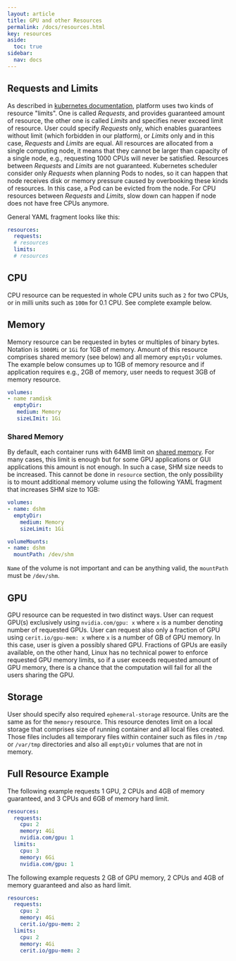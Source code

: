 ```yaml
---
layout: article
title: GPU and other Resources
permalink: /docs/resources.html
key: resources
aside:
  toc: true
sidebar:
  nav: docs
---
```

## Requests and Limits

As described in [kubernetes documentation](https://kubernetes.io/docs/concepts/configuration/manage-resources-containers/), platform uses two kinds of resource "limits". One is called *Requests*, and provides guaranteed amount of resource, the other one is called *Limits* and specifies never exceed limit of resource. User could specify *Requests* only, which enables guarantees without limit (which forbidden in our platform), or *Limits* only and in this case, *Requests* and *Limits* are equal. All resources are allocated from a single computing node, it means that they cannot be larger than capacity of a single node, e.g., requesting 1000 CPUs will never be satisfied. Resources between *Requests* and *Limits* are not guaranteed. Kubernetes scheduler consider only *Requests* when planning Pods to nodes, so it can happen that node receives disk or memory pressure caused by overbooking these kinds of resources. In this case, a Pod can be evicted from the node. For CPU resources between *Requests* and *Limits*, slow down can happen if node does not have free CPUs anymore.

General YAML fragment looks like this:
```yaml
resources:
  requests:
  # resources
  limits:
  # resources
```

## CPU

CPU resource can be requested in whole CPU units such as `2` for two CPUs, or in milli units such as `100m` for 0.1 CPU. See complete example below.

## Memory

Memory resource can be requested in bytes or multiples of binary bytes. Notation is `1000Mi` or `1Gi` for 1GB of memory. Amount of this resource comprises shared memory (see below) and all memory `emptyDir` volumes. The example below consumes up to 1GB of memory resource and if application requires e.g., 2GB of memory, user needs to request 3GB of memory resource.

```yaml
volumes:
- name ramdisk
  emptyDir:
   medium: Memory
   sizeLImit: 1Gi
```

### Shared Memory

By default, each container runs with 64MB limit on [shared memory](https://man7.org/linux/man-pages/man7/shm_overview.7.html). For many cases, this limit is enough but for some GPU applications or GUI applications this amount is not enough. In such a case, SHM size needs to be increased. This cannot be done in `resource` section, the only possibility is to mount additional memory volume using the following YAML fragment that increases SHM size to 1GB:

```yaml
volumes:
- name: dshm
  emptyDir:
    medium: Memory
    sizeLimit: 1Gi

volumeMounts:
- name: dshm
  mountPath: /dev/shm
```

`Name` of the volume is not important and can be anything valid, the `mountPath` must be `/dev/shm`.

## GPU

GPU resource can be requested in two distinct ways. User can request GPU(s) exclusively using `nvidia.com/gpu: x` where `x` is a number denoting number of requested GPUs. User can request also only a fraction of GPU using `cerit.io/gpu-mem: x` where `x` is a number of GB of GPU memory. In this case, user is given a possibly shared GPU. Fractions of GPUs are easily available, on the other hand, Linux has no technical power to enforce requested GPU memory limits, so if a user exceeds requested amount of GPU memory, there is a chance that the computation will fail for all the users sharing the GPU.

## Storage

User should specify also required `ephemeral-storage` resource. Units are the same as for the `memory` resource. This resource denotes limit on a local storage that comprises size of running container and all local files created. Those files includes all temporary files within container such as files in `/tmp` or `/var/tmp` directories and also all `emptyDir` volumes that are not in memory.

## Full Resource Example

The following example requests 1 GPU, 2 CPUs and 4GB of memory guaranteed, and 3 CPUs and 6GB of memory hard limit.

```yaml
resources:
  requests:
    cpu: 2
    memory: 4Gi
    nvidia.com/gpu: 1
  limits:
    cpu: 3
    memory: 6Gi
    nvidia.com/gpu: 1
```

The following example requests 2 GB of GPU memory, 2 CPUs and 4GB of memory guaranteed and also as hard limit.

```yaml
resources:
  requests:
    cpu: 2
    memory: 4Gi
    cerit.io/gpu-mem: 2
  limits:
    cpu: 2
    memory: 4Gi
    cerit.io/gpu-mem: 2
```

